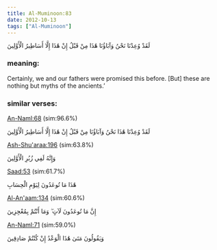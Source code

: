 ```yaml
---
title: Al-Muminoon:83
date: 2012-10-13
tags: ["Al-Muminoon"]
---
```

لَقَدْ وُعِدْنَا نَحْنُ وَآبَاؤُنَا هَٰذَا مِنْ قَبْلُ إِنْ هَٰذَا إِلَّا أَسَاطِيرُ الْأَوَّلِينَ
### meaning: 
Certainly, we and our fathers were promised this before. [But] these are nothing but myths of the ancients.’
### similar verses: 

[An-Naml:68](/27/68) (sim:96.6%)

لَقَدْ وُعِدْنَا هَٰذَا نَحْنُ وَآبَاؤُنَا مِنْ قَبْلُ إِنْ هَٰذَا إِلَّا أَسَاطِيرُ الْأَوَّلِينَ

[Ash-Shu'araa:196](/26/196) (sim:63.8%)

وَإِنَّهُ لَفِي زُبُرِ الْأَوَّلِينَ

[Saad:53](/38/53) (sim:61.7%)

هَٰذَا مَا تُوعَدُونَ لِيَوْمِ الْحِسَابِ

[Al-An'aam:134](/6/134) (sim:60.6%)

إِنَّ مَا تُوعَدُونَ لَآتٍ ۖ وَمَا أَنْتُمْ بِمُعْجِزِينَ

[An-Naml:71](/27/71) (sim:59.0%)

وَيَقُولُونَ مَتَىٰ هَٰذَا الْوَعْدُ إِنْ كُنْتُمْ صَادِقِينَ

